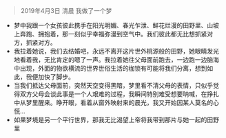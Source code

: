 > 2019年4月3日 清晨 我做了一个梦
- 梦中我跟一个女孩彼此携手在阳光明媚、春光乍泄、鲜花烂漫的田野里、山坡上奔跑、拥抱着，那一刻似乎幸福弥漫到空气中。我们彼此都无比想抓紧对方，抓紧对方。
- 我拉着她说，我们去结婚吧，永远不离开这片世外桃源般的田野，她眼睛发光地看着我，无比肯定的嗯了一声。我拉着她往父母面前跑去，一边跑一边脑海中出现，外面的物欲横流的世界世俗生活的枷锁有可能将我们分离，想到如此，我便加快了脚步。
- 当我们抵达父母面前，突然天空变得黑暗，梦里看不清父母的表情，只似乎觉得双方父母会谈此事是一个人艰难的过程，我瞬间特别难受想要呐喊，在挣扎中从梦里醒来。睁开眼，看着从窗外映射来的晨光，我又开始因某人莫名的心慌...
- 如果梦境是另一个平行世界，那我无比渴望上帝将我带到那片与她一起的田野里
